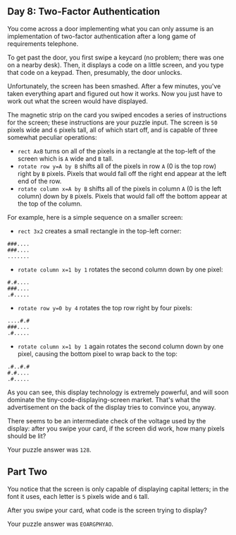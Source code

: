 ## Day 8: Two-Factor Authentication

You come across a door implementing what you can only assume is an implementation of two-factor authentication after a long game of requirements telephone.

To get past the door, you first swipe a keycard (no problem; there was one on a nearby desk). Then, it displays a code on a little screen, and you type that code on a keypad. Then, presumably, the door unlocks.

Unfortunately, the screen has been smashed. After a few minutes, you've taken everything apart and figured out how it works. Now you just have to work out what the screen would have displayed.

The magnetic strip on the card you swiped encodes a series of instructions for the screen; these instructions are your puzzle input. The screen is `50` pixels wide and `6` pixels tall, all of which start off, and is capable of three somewhat peculiar operations:

* `rect AxB` turns on all of the pixels in a rectangle at the top-left of the screen which is `A` wide and `B` tall.
* `rotate row y=A by B` shifts all of the pixels in row `A` (0 is the top row) right by `B` pixels. Pixels that would fall off the right end appear at the left end of the row.
* `rotate column x=A by B` shifts all of the pixels in column `A` (0 is the left column) down by `B` pixels. Pixels that would fall off the bottom appear at the top of the column.

For example, here is a simple sequence on a smaller screen:

* `rect 3x2` creates a small rectangle in the top-left corner:
```
###....
###....
.......
```

* `rotate column x=1 by 1` rotates the second column down by one pixel:
```
#.#....
###....
.#.....
```

* `rotate row y=0 by 4` rotates the top row right by four pixels:
```
....#.#
###....
.#.....
```

* `rotate column x=1 by 1` again rotates the second column down by one pixel, causing the bottom pixel to wrap back to the top:
```
.#..#.#
#.#....
.#.....
```

As you can see, this display technology is extremely powerful, and will soon dominate the tiny-code-displaying-screen market. That's what the advertisement on the back of the display tries to convince you, anyway.

There seems to be an intermediate check of the voltage used by the display: after you swipe your card, if the screen did work, how many pixels should be lit?

Your puzzle answer was `128`.

## Part Two

You notice that the screen is only capable of displaying capital letters; in the font it uses, each letter is `5` pixels wide and `6` tall.

After you swipe your card, what code is the screen trying to display?

Your puzzle answer was `EOARGPHYAO`.
